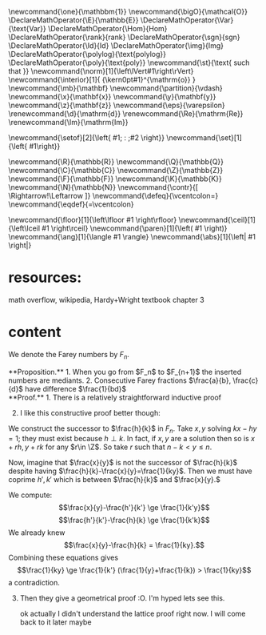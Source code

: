 \newcommand{\one}{\mathbbm{1}}
\newcommand{\bigO}{\mathcal{O}}
\DeclareMathOperator{\E}{\mathbb{E}}
\DeclareMathOperator{\Var}{\text{Var}}
\DeclareMathOperator{\Hom}{Hom}
\DeclareMathOperator{\rank}{rank}
\DeclareMathOperator{\sgn}{sgn}
\DeclareMathOperator{\Id}{Id}
\DeclareMathOperator{\img}{Img}
\DeclareMathOperator{\polylog}{\text{polylog}}
\DeclareMathOperator{\poly}{\text{poly}}
\newcommand{\st}{\text{ such that }}
\newcommand{\norm}[1]{\left\lVert#1\right\rVert}
\newcommand{\interior}[1]{ {\kern0pt#1}^{\mathrm{o}} }
\newcommand{\mb}{\mathbf}
\newcommand{\partition}{\vdash}
\newcommand{\x}{\mathbf{x}}
\newcommand{\y}{\mathbf{y}}
\newcommand{\z}{\mathbf{z}}
\newcommand{\eps}{\varepsilon}
\renewcommand{\d}{\mathrm{d}}
\renewcommand{\Re}{\mathrm{Re}}
\renewcommand{\Im}{\mathrm{Im}}

\newcommand{\setof}[2]{\left\{ #1\; : \;#2 \right\}}
\newcommand{\set}[1]{\left\{ #1\right\}}

\newcommand{\R}{\mathbb{R}}
\newcommand{\Q}{\mathbb{Q}}
\newcommand{\C}{\mathbb{C}}
\newcommand{\Z}{\mathbb{Z}}
\newcommand{\F}{\mathbb{F}}
\newcommand{\K}{\mathbb{K}}
\newcommand{\N}{\mathbb{N}}
\newcommand{\contr}{\[ \Rightarrow\!\Leftarrow \]}
\newcommand{\defeq}{\vcentcolon=}
\newcommand{\eqdef}{=\vcentcolon}

\newcommand{\floor}[1]{\left\lfloor #1 \right\rfloor}
\newcommand{\ceil}[1]{\left\lceil #1 \right\rceil}
\newcommand{\paren}[1]{\left( #1 \right)}
\newcommand{\ang}[1]{\langle #1 \rangle}
\newcommand{\abs}[1]{\left| #1 \right|}


# resources:
math overflow, wikipedia, Hardy+Wright textbook chapter 3

# content
We denote the Farey numbers by $F_n$. 

<div class="prop envbox">**Proposition.**
1. When you go from $F_n$ to $F_{n+1}$ the inserted numbers are
mediants.
2. Consecutive Farey fractions $\frac{a}{b}, \frac{c}{d}$ have
   difference $\frac{1}{bd}$
</div>
<div class="pf envbox">**Proof.**
1. There is a relatively straightforward inductive proof

2. I like this constructive proof better though:

We construct the successor to $\frac{h}{k}$ in $F_n$.
Take $x,y$ solving $kx-hy = 1$; they must exist because $h\perp
k$. In fact, if $x,y$ are a solution then so is $x+rh,y+rk$ for
any $r\in \Z$.
So take $r$ such that  $n-k<y\le n$.

Now, imagine that $\frac{x}{y}$ is not the successor of $\frac{h}{k}$ despite having $\frac{h}{k}-\frac{x}{y}=\frac{1}{ky}$.
Then we must have coprime $h',k'$ which is between $\frac{h}{k}$
and $\frac{x}{y}.$

We compute:
$$\frac{x}{y}-\frac{h'}{k'} \ge \frac{1}{k'y}$$
$$\frac{h'}{k'}-\frac{h}{k} \ge \frac{1}{k'k}$$
We already knew
$$\frac{x}{y}-\frac{h}{k} = \frac{1}{ky}.$$
Combining these equations gives
$$\frac{1}{ky} \ge \frac{1}{k'} (\frac{1}{y}+\frac{1}{k}) > \frac{1}{ky}$$
a contradiction.

3. Then they give a geometrical proof :O. I'm hyped lets see
   this.

   ok actually I didn't understand the lattice proof right now.
   I will come  back to it later maybe


</div>


